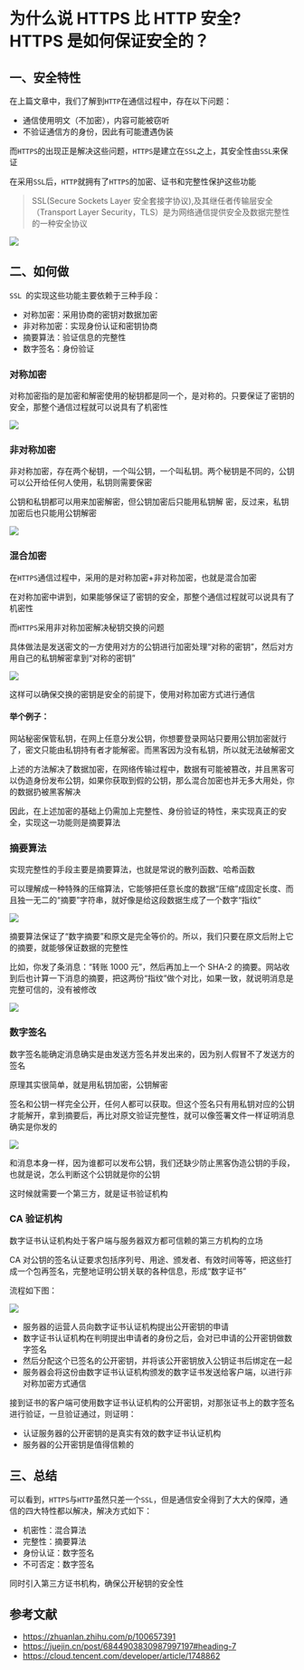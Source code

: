 # 为什么说 HTTPS 比 HTTP 安全? HTTPS 是如何保证安全的？

## 一、安全特性

在上篇文章中，我们了解到`HTTP`在通信过程中，存在以下问题：

- 通信使用明文（不加密），内容可能被窃听
- 不验证通信方的身份，因此有可能遭遇伪装

而`HTTPS`的出现正是解决这些问题，`HTTPS`是建立在`SSL`之上，其安全性由`SSL`来保证

在采用`SSL`后，`HTTP`就拥有了`HTTPS`的加密、证书和完整性保护这些功能

> SSL(Secure Sockets Layer 安全套接字协议),及其继任者传输层安全（Transport Layer Security，TLS）是为网络通信提供安全及数据完整性的一种安全协议

![](../../image/interview-http-23.png)

## 二、如何做

`SSL `的实现这些功能主要依赖于三种手段：

- 对称加密：采用协商的密钥对数据加密
- 非对称加密：实现身份认证和密钥协商
- 摘要算法：验证信息的完整性
- 数字签名：身份验证

### 对称加密

对称加密指的是加密和解密使用的秘钥都是同一个，是对称的。只要保证了密钥的安全，那整个通信过程就可以说具有了机密性

![](../../image/interview-http-24.png)

### 非对称加密

非对称加密，存在两个秘钥，一个叫公钥，一个叫私钥。两个秘钥是不同的，公钥可以公开给任何人使用，私钥则需要保密

公钥和私钥都可以用来加密解密，但公钥加密后只能用私钥解
密，反过来，私钥加密后也只能用公钥解密

![](../../image/interview-http-25.png)

### 混合加密

在`HTTPS`通信过程中，采用的是对称加密+非对称加密，也就是混合加密

在对称加密中讲到，如果能够保证了密钥的安全，那整个通信过程就可以说具有了机密性

而`HTTPS`采用非对称加密解决秘钥交换的问题

具体做法是发送密文的一方使用对方的公钥进行加密处理“对称的密钥”，然后对方用自己的私钥解密拿到“对称的密钥”

![](../../image/interview-http-26.png)

这样可以确保交换的密钥是安全的前提下，使用对称加密方式进行通信

#### 举个例子：

网站秘密保管私钥，在网上任意分发公钥，你想要登录网站只要用公钥加密就行了，密文只能由私钥持有者才能解密。而黑客因为没有私钥，所以就无法破解密文

上述的方法解决了数据加密，在网络传输过程中，数据有可能被篡改，并且黑客可以伪造身份发布公钥，如果你获取到假的公钥，那么混合加密也并无多大用处，你的数据扔被黑客解决

因此，在上述加密的基础上仍需加上完整性、身份验证的特性，来实现真正的安全，实现这一功能则是摘要算法

### 摘要算法

实现完整性的手段主要是摘要算法，也就是常说的散列函数、哈希函数

可以理解成一种特殊的压缩算法，它能够把任意长度的数据“压缩”成固定长度、而且独一无二的“摘要”字符串，就好像是给这段数据生成了一个数字“指纹”

![](../../image/interview-http-27.png)

摘要算法保证了“数字摘要”和原文是完全等价的。所以，我们只要在原文后附上它的摘要，就能够保证数据的完整性

比如，你发了条消息：“转账 1000 元”，然后再加上一个 SHA-2 的摘要。网站收到后也计算一下消息的摘要，把这两份“指纹”做个对比，如果一致，就说明消息是完整可信的，没有被修改

![](../../image/interview-http-28.png)

### 数字签名

数字签名能确定消息确实是由发送方签名并发出来的，因为别人假冒不了发送方的签名

原理其实很简单，就是用私钥加密，公钥解密

签名和公钥一样完全公开，任何人都可以获取。但这个签名只有用私钥对应的公钥才能解开，拿到摘要后，再比对原文验证完整性，就可以像签署文件一样证明消息确实是你发的

![](../../image/interview-http-29.png)

和消息本身一样，因为谁都可以发布公钥，我们还缺少防止黑客伪造公钥的手段，也就是说，怎么判断这个公钥就是你的公钥

这时候就需要一个第三方，就是证书验证机构

### CA 验证机构

数字证书认证机构处于客户端与服务器双方都可信赖的第三方机构的立场

CA 对公钥的签名认证要求包括序列号、用途、颁发者、有效时间等等，把这些打成一个包再签名，完整地证明公钥关联的各种信息，形成“数字证书”

流程如下图：

![](../../image/interview-http-30.png)

- 服务器的运营人员向数字证书认证机构提出公开密钥的申请
- 数字证书认证机构在判明提出申请者的身份之后，会对已申请的公开密钥做数字签名
- 然后分配这个已签名的公开密钥，并将该公开密钥放入公钥证书后绑定在一起
- 服务器会将这份由数字证书认证机构颁发的数字证书发送给客户端，以进行非对称加密方式通信

接到证书的客户端可使用数字证书认证机构的公开密钥，对那张证书上的数字签名进行验证，一旦验证通过，则证明：

- 认证服务器的公开密钥的是真实有效的数字证书认证机构
- 服务器的公开密钥是值得信赖的

## 三、总结

可以看到，`HTTPS`与`HTTP`虽然只差一个`SSL`，但是通信安全得到了大大的保障，通信的四大特性都以解决，解决方式如下：

- 机密性：混合算法
- 完整性：摘要算法
- 身份认证：数字签名
- 不可否定：数字签名

同时引入第三方证书机构，确保公开秘钥的安全性

## 参考文献

- https://zhuanlan.zhihu.com/p/100657391
- https://juejin.cn/post/6844903830987997197#heading-7
- https://cloud.tencent.com/developer/article/1748862

